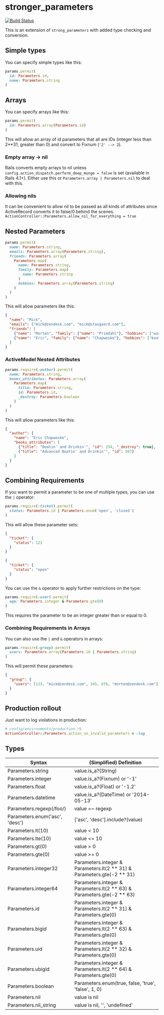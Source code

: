 # stronger_parameters
[![Build Status](https://travis-ci.org/zendesk/stronger_parameters.svg?branch=master)](https://travis-ci.org/zendesk/stronger_parameters)

This is an extension of `strong_parameters` with added type checking and conversion.

## Simple types
You can specify simple types like this:

```ruby
params.permit(
  id: Parameters.id,
  name: Parameters.string
)
```

## Arrays
You can specify arrays like this:

```ruby
params.permit(
  id: Parameters.array(Parameters.id)
)
```

This will allow an array of id parameters that all are IDs (integer less than 2**31, greater than 0) and convert to Fixnum (`'2' --> 2`).

### Empty array -> nil
Rails converts empty arrays to nil unless `config.action_dispatch.perform_deep_munge = false` is set
(available in Rails 4.1+). Either use this or `Parameters.array | Parameters.nil` to deal with this.

### Allowing nils

It can be convenient to allow nil to be passed as all kinds of attributes since ActiveRecord converts it to false/0 behind the scenes.
`ActionController::Parameters.allow_nil_for_everything = true`

## Nested Parameters

```ruby
params.permit(
  name: Parameters.string,
  emails: Parameters.array(Parameters.string),
  friends: Parameters.array(
    Parameters.map(
      name: Parameters.string,
      family: Parameters.map(
        name: Parameters.string
      )
      hobbies: Parameters.array(Parameters.string)
    )
  )
)
```

This will allow parameters like this:

```json
{
  "name": "Mick",
  "emails": ["mick@zendesk.com", "mick@staugaard.com"],
  "friends": [
    {"name": "Morten", "family": {"name": "Primdahl"}, "hobbies": ["work", "art"]},
    {"name": "Eric", "family": {"name": "Chapweske"}, "hobbies": ["boating", "whiskey"]}
  ]
}
```

### ActiveModel Nested Attributes

```ruby
params.require(:author).permit(
  name: Parameters.string,
  books_attributes: Parameters.array(
    Parameters.map(
      title: Parameters.string,
      id: Parameters.id,
      _destroy: Parameters.boolean
    )
  )
)
```

This will allow parameters like this:

```json
{
  "author": {
    "name": "Eric Chapweske",
    "books_attributes": [
      {"title": "Boatin' and Drinkin'", "id": 234, "_destroy": true},
      {"title": "Advanced Boatin' and Drinkin'", "id": 567}
    ]
  }
}
```

## Combining Requirements

If you want to permit a parameter to be one of multiple types, you can use the `|` operator:

```ruby
params.require(:ticket).permit(
  status: Parameters.id | Parameters.enum('open', 'closed')
)
```

This will allow these parameter sets:

```json
{
  "ticket": {
    "status": 123
  }
}
```
```json
{
  "ticket": {
    "status": "open"
  }
}
```

You can use the `&` operator to apply further restrictions on the type:

```ruby
params.require(:user).permit(
  age: Parameters.integer & Parameters.gte(0)
)
```

This requires the parameter to be an integer greater than or equal to 0.

### Combining Requirements in Arrays

You can also use the `|` and `&` operators in arrays:

```ruby
params.require(:group).permit(
  users: Parameters.array(Parameters.id | Parameters.string)
)
```

This will permit these parameters:
```json
{
  "group": {
    "users": [123, "mick@zendesk.com", 345, 676, "morten@zendesk.com"]
  }
}
```

## Production rollout

Just want to log violations in production:

```Ruby
# config/environments/production.rb
ActionController::Parameters.action_on_invalid_parameters = :log
```

## Types

| Syntax                         | (Simplified) Definition                                                 |
|--------------------------------|-------------------------------------------------------------------------|
| Parameters.string              | value.is_a?(String)                                                     |
| Parameters.integer             | value.is_a?(Fixnum) or '-1'                                             |
| Parameters.float               | value.is_a?(Float) or '-1.2'                                            |
| Parameters.datetime            | value.is_a?(DateTime) or '2014-05-13'                                   |
| Parameters.regexp(/foo/)       | value =~ regexp                                                         |
| Parameters.enum('asc', 'desc') | ['asc', 'desc'].include?(value)                                         |
| Parameters.lt(10)              | value < 10                                                              |
| Parameters.lte(10)             | value <= 10                                                             |
| Parameters.gt(0)               | value > 0                                                               |
| Parameters.gte(0)              | value >= 0                                                              |
| Parameters.integer32           | Parameters.integer & Parameters.lt(2 ** 31) & Parameters.gte(-2 ** 31)  |
| Parameters.integer64           | Parameters.integer & Parameters.lt(2 ** 63) & Parameters.gte(-2 ** 63)  |
| Parameters.id                  | Parameters.integer & Parameters.lt(2 ** 31) & Parameters.gte(0)         |
| Parameters.bigid               | Parameters.integer & Parameters.lt(2 ** 63) & Parameters.gte(0)         |
| Parameters.uid                 | Parameters.integer & Parameters.lt(2 ** 32) & Parameters.gte(0)         |
| Parameters.ubigid              | Parameters.integer & Parameters.lt(2 ** 64) & Parameters.gte(0)         |
| Parameters.boolean             | Parameters.enum(true, false, 'true', 'false', 1, 0)                     |
| Parameters.nil                 | value is nil                                                            |
| Parameters.nil_string          | value is nil, '', 'undefined'                                           |
